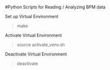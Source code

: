 #Python Scripts for Reading / Analyzing BPM data

Set up Virtual Environment
> make

Activate Virtual Environment
> source activate_venv.sh

Deactivate Virtual Environment
> deactivate

